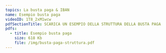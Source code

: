 ```yaml
---
topics: La busta paga & IBAN
name: Esempio busta paga
videoID: 1T8_2xM1wcw
pdfSectionTitle: SCARICA UN ESEMPIO DELLA STRUTTURA DELLA BUSTA PAGA
pdfs:
  - title: Esempio busta paga
    size: 618 Kb
    file: /img/busta-paga-struttura.pdf
---
```


